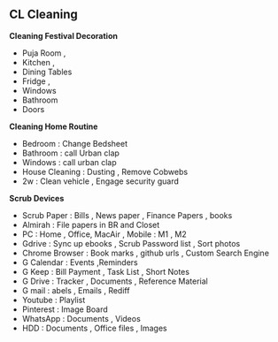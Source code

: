 ## CL Cleaning
**Cleaning Festival Decoration**
* Puja Room ,
* Kitchen ,
* Dining Tables
* Fridge ,
* Windows
* Bathroom
* Doors
  
**Cleaning Home Routine**
* Bedroom : Change Bedsheet
* Bathroom : call Urban clap
* Windows : call urban clap
* House Cleaning : Dusting , Remove Cobwebs
* 2w : Clean vehicle , Engage security guard

**Scrub Devices**
* Scrub Paper : Bills , News paper , Finance Papers , books
* Almirah : File papers in BR and Closet
* PC : Home , Office, MacAir , Mobile : M1 , M2
* Gdrive : Sync up ebooks , Scrub Password list , Sort photos
* Chrome Browser : Book marks , github urls , Custom Search Engine
* G Calendar : Events ,Reminders
* G Keep : Bill Payment , Task List , Short Notes
* G Drive : Tracker , Documents , Reference Material
* G mail : abels , Emails , Rediff
* Youtube : Playlist
* Pinterest : Image Board
* WhatsApp : Documents , Videos
* HDD : Documents , Office files , Images
